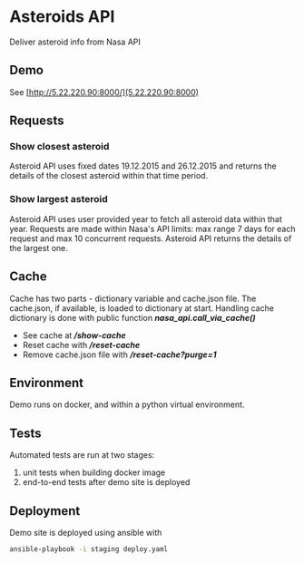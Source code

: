 # Asteroids API

Deliver asteroid info from Nasa API

## Demo

See [http://5.22.220.90:8000/](5.22.220.90:8000)

## Requests

### Show closest asteroid

Asteroid API uses fixed dates 19.12.2015 and 26.12.2015 and returns the details of the closest asteroid within that time period.

### Show largest asteroid

Asteroid API uses user provided year to fetch all asteroid data within that year. Requests are made within Nasa's API limits: max range 7 days for each request and max 10 concurrent requests. Asteroid API returns the details of the largest one.

## Cache

Cache has two parts - dictionary variable and cache.json file. The cache.json, if available, is loaded to dictionary at start. Handling cache dictionary is done with public function ***nasa_api.call_via_cache()***

- See cache at ***/show-cache***
- Reset cache with ***/reset-cache***
- Remove cache.json file with ***/reset-cache?purge=1***

## Environment

Demo runs on docker, and within a python virtual environment.

## Tests

Automated tests are run at two stages:
1. unit tests when building docker image
1. end-to-end tests after demo site is deployed

## Deployment

Demo site is deployed using ansible with

```sh
ansible-playbook -i staging deploy.yaml
```
